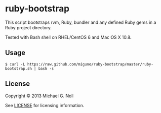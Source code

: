 # ruby-bootstrap

This script bootstraps rvm, Ruby, bundler and any defined Ruby gems in a Ruby project directory.

Tested with Bash shell on RHEL/CentOS 6 and Mac OS X 10.8.


## Usage

    $ curl -L https://raw.github.com/miguno/ruby-bootstrap/master/ruby-bootstrap.sh | bash -s


## License

Copyright © 2013 Michael G. Noll

See [LICENSE](LICENSE) for licensing information.
